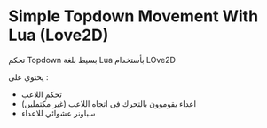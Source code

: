 # Simple Topdown Movement With Lua (Love2D)

تحكم Topdown بسيط بلغة Lua بأستخدام LOve2D

يحتوي على :
- تحكم اللاعب
- اعداء يقوموون بالتحرك في اتجاه اللاعب (غير مكتملين)
- سباونر عشوائي للاعداء

